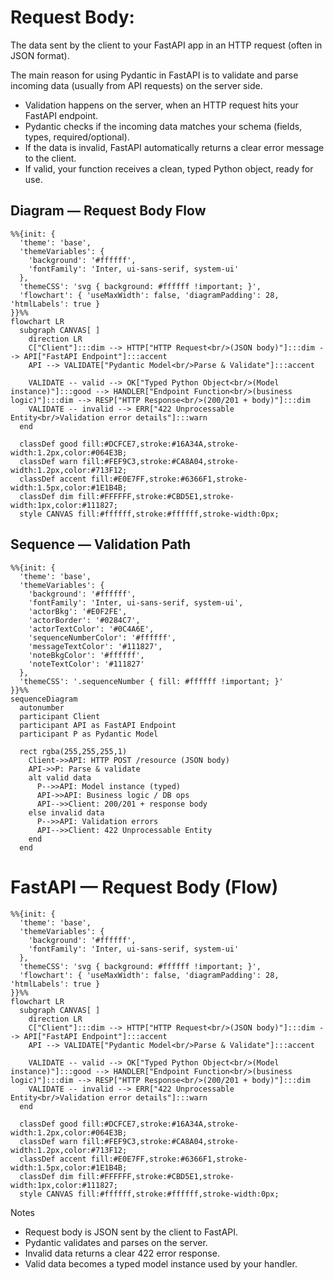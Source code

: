 # Request Body:
 The data sent by the client to your FastAPI app in an HTTP request (often in JSON format).


The main reason for using Pydantic in FastAPI is to validate and parse incoming data (usually from API requests) on the server side.

- Validation happens on the server, when an HTTP request hits your FastAPI endpoint.
- Pydantic checks if the incoming data matches your schema (fields, types, required/optional).
- If the data is invalid, FastAPI automatically returns a clear error message to the client.
- If valid, your function receives a clean, typed Python object, ready for use.

## Diagram — Request Body Flow

```mermaid
%%{init: {
  'theme': 'base',
  'themeVariables': {
    'background': '#ffffff',
    'fontFamily': 'Inter, ui-sans-serif, system-ui'
  },
  'themeCSS': 'svg { background: #ffffff !important; }',
  'flowchart': { 'useMaxWidth': false, 'diagramPadding': 28, 'htmlLabels': true }
}}%%
flowchart LR
  subgraph CANVAS[ ]
    direction LR
    C["Client"]:::dim --> HTTP["HTTP Request<br/>(JSON body)"]:::dim --> API["FastAPI Endpoint"]:::accent
    API --> VALIDATE["Pydantic Model<br/>Parse & Validate"]:::accent

    VALIDATE -- valid --> OK["Typed Python Object<br/>(Model instance)"]:::good --> HANDLER["Endpoint Function<br/>(business logic)"]:::dim --> RESP["HTTP Response<br/>(200/201 + body)"]:::dim
    VALIDATE -- invalid --> ERR["422 Unprocessable Entity<br/>Validation error details"]:::warn
  end

  classDef good fill:#DCFCE7,stroke:#16A34A,stroke-width:1.2px,color:#064E3B;
  classDef warn fill:#FEF9C3,stroke:#CA8A04,stroke-width:1.2px,color:#713F12;
  classDef accent fill:#E0E7FF,stroke:#6366F1,stroke-width:1.5px,color:#1E1B4B;
  classDef dim fill:#FFFFFF,stroke:#CBD5E1,stroke-width:1px,color:#111827;
  style CANVAS fill:#ffffff,stroke:#ffffff,stroke-width:0px;
```

## Sequence — Validation Path

```mermaid
%%{init: {
  'theme': 'base',
  'themeVariables': {
    'background': '#ffffff',
    'fontFamily': 'Inter, ui-sans-serif, system-ui',
    'actorBkg': '#E0F2FE',
    'actorBorder': '#0284C7',
    'actorTextColor': '#0C4A6E',
    'sequenceNumberColor': '#ffffff',
    'messageTextColor': '#111827',
    'noteBkgColor': '#ffffff',
    'noteTextColor': '#111827'
  },
  'themeCSS': '.sequenceNumber { fill: #ffffff !important; }'
}}%%
sequenceDiagram
  autonumber
  participant Client
  participant API as FastAPI Endpoint
  participant P as Pydantic Model

  rect rgba(255,255,255,1)
    Client->>API: HTTP POST /resource (JSON body)
    API->>P: Parse & validate
    alt valid data
      P-->>API: Model instance (typed)
      API->>API: Business logic / DB ops
      API-->>Client: 200/201 + response body
    else invalid data
      P-->>API: Validation errors
      API-->>Client: 422 Unprocessable Entity
    end
  end
```


# FastAPI — Request Body (Flow)

```mermaid
%%{init: {
  'theme': 'base',
  'themeVariables': {
    'background': '#ffffff',
    'fontFamily': 'Inter, ui-sans-serif, system-ui'
  },
  'themeCSS': 'svg { background: #ffffff !important; }',
  'flowchart': { 'useMaxWidth': false, 'diagramPadding': 28, 'htmlLabels': true }
}}%%
flowchart LR
  subgraph CANVAS[ ]
    direction LR
    C["Client"]:::dim --> HTTP["HTTP Request<br/>(JSON body)"]:::dim --> API["FastAPI Endpoint"]:::accent
    API --> VALIDATE["Pydantic Model<br/>Parse & Validate"]:::accent

    VALIDATE -- valid --> OK["Typed Python Object<br/>(Model instance)"]:::good --> HANDLER["Endpoint Function<br/>(business logic)"]:::dim --> RESP["HTTP Response<br/>(200/201 + body)"]:::dim
    VALIDATE -- invalid --> ERR["422 Unprocessable Entity<br/>Validation error details"]:::warn
  end

  classDef good fill:#DCFCE7,stroke:#16A34A,stroke-width:1.2px,color:#064E3B;
  classDef warn fill:#FEF9C3,stroke:#CA8A04,stroke-width:1.2px,color:#713F12;
  classDef accent fill:#E0E7FF,stroke:#6366F1,stroke-width:1.5px,color:#1E1B4B;
  classDef dim fill:#FFFFFF,stroke:#CBD5E1,stroke-width:1px,color:#111827;
  style CANVAS fill:#ffffff,stroke:#ffffff,stroke-width:0px;
```

Notes
- Request body is JSON sent by the client to FastAPI.
- Pydantic validates and parses on the server.
- Invalid data returns a clear 422 error response.
- Valid data becomes a typed model instance used by your handler.
